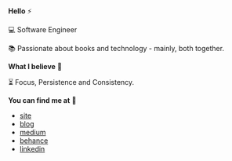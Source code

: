 **Hello** ⚡

💻 Software Engineer

📚 Passionate about books and technology - mainly, both together.

**What I believe** 🚀

⏳ Focus, Persistence and Consistency.

**You can find me at** 💬
  
  - [site](https://hstrada.vercel.app)
  - [blog](https://hstrada.vercel.app/blog)
  - [medium](https://hstrada.medium.com/)
  - [behance](https://www.behance.net/helenastrada)
  - [linkedin](https://www.linkedin.com/in/helenastrada)
